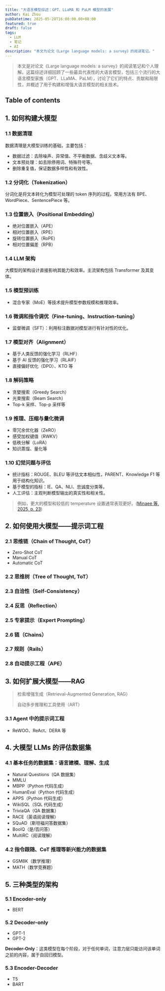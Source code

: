 ```yaml
---
title: "大语言模型综述：GPT、LLaMA 和 PaLM 模型的发展"
author: Kai Zhou
pubDatetime: 2025-05-28T16:00:00.00+08:00
featured: true
draft: false
tags:
  - LLM
  - 笔记
  - AI
description: "本文为论文《Large language models: a survey》的阅读笔记。"
---
```

> 本文是对论文《Large language models: a survey》的阅读笔记和个人理解。这篇综述详细回顾了一些最具代表性的大语言模型，包括三个流行的大语言模型家族（GPT、LLaMA、PaLM），讨论了它们的特点、贡献和局限性，并概述了用于构建和增强大语言模型的相关技术。


## Table of contents

## 1. 如何构建大模型

### 1.1 数据清理

数据清理是大模型训练的基础，主要包括：
- 数据过滤：去除噪声、异常值、不平衡数据、含歧义文本等。
- 文本预处理：如去除停用词、特殊符号等。
- 删除重复值，保证数据多样性和有效性。

### 1.2 分词化（Tokenization）

分词化是将文本转化为模型可处理的 token 序列的过程。常用方法有 BPE、WordPiece、SentencePiece 等。

### 1.3 位置嵌入（Positional Embedding）

- 绝对位置嵌入（APE）
- 相对位置嵌入（RPE）
- 旋转位置嵌入（RoPE）
- 相对位置偏差（RPB）

### 1.4 LLM 架构

大模型的架构设计直接影响其能力和效率。主流架构包括 Transformer 及其变体。

### 1.5 模型预训练

- 混合专家（MoE）等技术提升模型参数规模和推理效率。

### 1.6 微调和指令调优（Fine-tuning、Instruction-tuning）

- 监督微调（SFT）：利用标注数据对模型进行有针对性的优化。

### 1.7 模型对齐（Alignment）

- 基于人类反馈的强化学习（RLHF）
- 基于 AI 反馈的强化学习（RLAIF）
- 直接偏好优化（DPO）、KTO 等

### 1.8 解码策略

- 贪婪搜索（Greedy Search）
- 光束搜索（Beam Search）
- Top-k 采样、Top-p 采样等

### 1.9 推理、压缩与量化微调

- 零冗余优化器（ZeRO）
- 感受加权键值（RWKV）
- 低秩分解（LoRA）
- 知识蒸馏、量化等

### 1.10 幻觉问题与评估

- 统计指标：ROUGE、BLEU 等评估文本相似性，PARENT、Knowledge F1 等用于结构化知识。
- 基于模型的指标：IE、QA、NLI、忠诚度分类等。
- 人工评估：主观判断模型输出的真实性和相关性。

> 例如，更大的模型和较低的 temperature 设置通常表现更好。([Minaee 等, 2025, p. 23](zotero://select/library/items/XRV9E2XQ))

## 2. 如何使用大模型——提示词工程

### 2.1 思维链（Chain of Thought, CoT）
- Zero-Shot CoT
- Manual CoT
- Automatic CoT

### 2.2 思维树（Tree of Thought, ToT）

### 2.3 自洽性（Self-Consistency）

### 2.4 反思（Reflection）

### 2.5 专家提示（Expert Prompting）

### 2.6 链（Chains）

### 2.7 规则（Rails）

### 2.8 自动提示工程（APE）

## 3. 如何扩展大模型——RAG

> 检索增强生成（Retrieval-Augmented Generation, RAG）
> 
> 自动多步推理和工具使用（ART）

### 3.1 Agent 中的提示词工程
- ReWOO、ReAct、DERA 等

## 4. 大模型 LLMs 的评估数据集

### 4.1 基本任务的数据集：语言建模、理解、生成
- Natural Questions（QA 数据集）
- MMLU
- MBPP（Python 代码生成）
- HumanEval（Python 代码生成）
- APPS（Python 代码生成）
- WikiSQL（SQL 代码生成）
- TriviaQA（QA 数据集）
- RACE（英语阅读理解）
- SQuAD（斯坦福问答数据集）
- BoolQ（是/否问答）
- MultiRC（阅读理解）

### 4.2 指令跟随、CoT 推理等新兴能力的数据集
- GSM8K（数学推理）
- MATH（数学竞赛题）

## 5. 三种类型的架构

### 5.1 Encoder-only
- BERT

### 5.2 Decoder-only
- GPT-1
- GPT-2

**Decoder-Only**：这类模型在每个阶段，对于任何单词，注意力层只能访问该单词之前的内容，属于自回归模型。

### 5.3 Encoder-Decoder
- T5
- BART